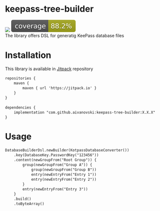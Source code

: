 # keepass-tree-builder
[![](https://jitpack.io/v/aivanovski/keepass-tree-builder.svg)](https://jitpack.io/#aivanovski/keepass-tree-builder) ![Coverage](.github/badges/jacoco.svg)</br>
The library offers DSL for generatig KeePass database files

# Installation
This library is available in [Jitpack](https://jitpack.io/#aivanovski/keepass-tree-builder) repository
```
repositories {
    maven {
        maven { url 'https://jitpack.io' }
    }
}

dependencies {
    implementation "com.github.aivanovski:keepass-tree-builder:X.X.X"
}
```

# Usage
```
DatabaseBuilderDsl.newBuilder(KotpassDatabaseConverter())
    .key(DatabaseKey.PasswordKey("123456"))
    .content(newGroupFrom("Root Group")) {
        group(newGroupFrom("Group A")) {
            group(newGroupFrom("Group B"))
            entry(newEntryFrom("Entry 1"))
            entry(newEntryFrom("Entry 2"))
        }
        entry(newEntryFrom("Entry 3"))
    }
    .build()
    .toByteArray()
```
